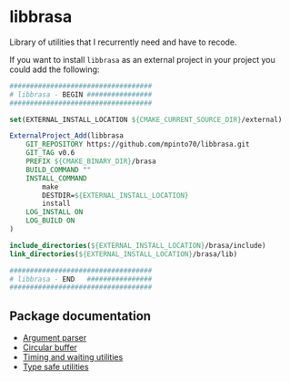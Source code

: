 # libbrasa

Library of utilities that I recurrently need and have to recode.

If you want to install `libbrasa` as an external project in your project you
could add the following:

```cmake
###################################
# libbrasa - BEGIN ################
###################################

set(EXTERNAL_INSTALL_LOCATION ${CMAKE_CURRENT_SOURCE_DIR}/external)

ExternalProject_Add(libbrasa
    GIT_REPOSITORY https://github.com/mpinto70/libbrasa.git
    GIT_TAG v0.6
    PREFIX ${CMAKE_BINARY_DIR}/brasa
    BUILD_COMMAND ""
    INSTALL_COMMAND
        make
        DESTDIR=${EXTERNAL_INSTALL_LOCATION}
        install
    LOG_INSTALL ON
    LOG_BUILD ON
)

include_directories(${EXTERNAL_INSTALL_LOCATION}/brasa/include)
link_directories(${EXTERNAL_INSTALL_LOCATION}/brasa/lib)

###################################
# libbrasa - END   ################
###################################
```

## Package documentation

* [Argument parser](./src/brasa/argparse)
* [Circular buffer](./src/brasa/buffer)
* [Timing and waiting utilities](./src/brasa/chronus)
* [Type safe utilities](./src/brasa/type_safe)

